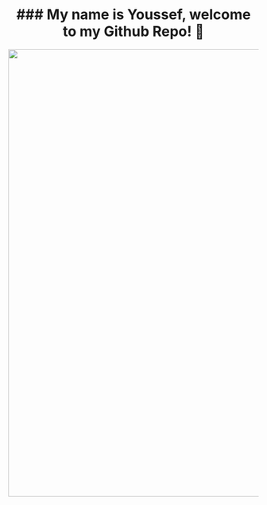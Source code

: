 <h1 align="center">
  ### My name is Youssef, welcome to my Github Repo! 👋
 </h1>

<p align="center">
  <img src="https://thumbs.gfycat.com/SpanishShrillIvorygull-small.gif" style="width: 900px; height: auto;"/>
 </p>
 <!--
**eryous/eryous** is a ✨ _special_ ✨ repository because its `README.md` (this file) appears on your GitHub profile.

Here are some ideas to get you started:

- 🔭 I’m currently working on ...
- 🌱 I’m currently learning ...
- 👯 I’m looking to collaborate on ...
- 🤔 I’m looking for help with ...
- 💬 Ask me about ...
- 📫 How to reach me: ...
- 😄 Pronouns: ...
- ⚡ Fun fact: ...
-->
